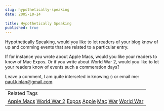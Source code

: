 ```yaml
---
slug: hypothetically-speaking
date: 2005-10-14
 
title: Hypothetically Speaking
published: true
---
```

Hypothetically Speaking, would you like to let readers of your blog know of up and comming events that are related to a particular entry.<p />If for instance you wrote about Apple Macs, would you like your readers to know of Mac Expos.  Or if you write about World War 2, would you like to let your readers know of events such a commeration days?<p />Leave a comment, I am quite interseted in knowing :) or email me: <a href="mailto:%20paul.kinlan@gmail.com">paul.kinlan@gmail.com</a><p /><table class="TechnoratiHead TagHeader">
<tr><td>Related Tags</td></tr>
<tr class="Technorati"><td>
<a href="https://paul.kinlan.me/tags/Apple%20Macs" class="Tag" rel="tag">Apple Macs</a> <a href="https://paul.kinlan.me/tags/World%20War%202" class="Tag" rel="tag">World War 2</a> <a href="https://paul.kinlan.me/tags/Expos" class="Tag" rel="tag">Expos</a> <a href="https://paul.kinlan.me/tags/Apple" class="Tag" rel="tag">Apple</a> <a href="https://paul.kinlan.me/tags/Mac" class="Tag" rel="tag">Mac</a> <a href="https://paul.kinlan.me/tags/War" class="Tag" rel="tag">War</a> <a href="https://paul.kinlan.me/tags/World%20War" class="Tag" rel="tag">World War</a>
</td></tr>
</table><div class="blogger-post-footer"><img class="posterous_download_image" src="https://blogger.googleusercontent.com/tracker/8109338-112932654353301452?l=www.kinlan.co.uk%2Findex.html" height="1" alt="" width="1" /></div>

